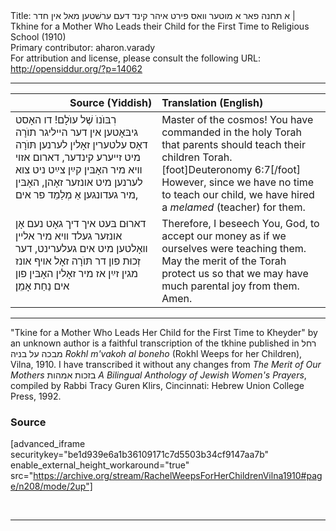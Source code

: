 <html>
<head></head>
<body>
Title: א תחנה פאר א מוטער װאס פירט איהר קינד דעם ערשׁטען מאל אין חדר | Tkhine for a Mother Who Leads their Child for the First Time to Religious School (1910)<br />
Primary contributor: aharon.varady<br />
For attribution and license, please consult the following URL: <a href="http://opensiddur.org/?p=14062">http://opensiddur.org/?p=14062</a>
<p />
<hr />

<table style="margin-left: auto;margin-right: auto;" class="draggable">
<thead><tr><th id="x" style="text-align: right;">Source (Yiddish)</th><th style="text-align: left;">Translation (English)</th></tr></thead>
<tbody>
<tr><td style="vertical-align:top;" width="46%">
<div class="yiddish"><span lang="yi">
רִבּוֺנוֺ שֶׁל עוֺלָם! 
דו האָסט גיבּאָטען אין דער הײליגר תוֺרָה 
דאָס עלטערין זאָלין לערנען תּוֺרָה מיט זײערע קינדער, 
דארום אזױ װיא מיר האָבּין קײַן צײַט ניט צוא לערנען מיט אונזער זאָהן, 
האָבּין מיר געדונגען אַ מְלַמֵד פר אים, 
</span></div></td>

<td style="vertical-align:top;" width="53%"><div class="english">
Master of the cosmos! 
You have commanded in the holy Torah 
that parents should teach their children Torah.[foot]Deuteronomy 6:7[/foot]&nbsp;
However, since we have no time to teach our child, 
we have hired a <em>melamed</em> (teacher) for them. 
</div></td></tr>


<tr><td style="vertical-align:top;" width="46%">
<div class="yiddish"><span lang="yi">
דארוּם בּעט איך דיך גאָט 
נעם אָן אונזער געלד װיא מיר אלײן װאָלטען מיט אים געלערינט, 
דער זְכוּת פון דר תּוֺרָה זאָל אױף אונז מגין זײַן 
אז מיר זאָלין האָבּין פון אים נַחַת 
אָמֵן׃
</span></div></td>

<td style="vertical-align:top;" width="53%"><div class="english">
Therefore, I beseech You, God, 
to accept our money as if we ourselves were teaching them. 
May the merit of the Torah protect us 
so that we may have much parental joy from them. 
Amen.
</div></td>
</tr>
</tbody></table>

<hr />

"Tkine for a Mother Who Leads Her Child for the First Time to Kheyder" by an unknown author is a faithful transcription of the tkhine published in רחל מבכה על בניה <em>Rokhl m'vakoh al boneho</em> (Rokhl Weeps for her Children), Vilna, 1910. I have transcribed it without any changes from <em>The Merit of Our Mothers</em> בזכות אמהות <em>A Bilingual Anthology of Jewish Women's Prayers</em>, compiled by Rabbi Tracy Guren Klirs, Cincinnati: Hebrew Union College Press, 1992.

<h3>Source</h3>

[advanced_iframe securitykey="be1d939e6a1b36109171c7d5503b34cf9147aa7b" enable_external_height_workaround="true" src="https://archive.org/stream/RachelWeepsForHerChildrenVilna1910#page/n208/mode/2up"]

&nbsp;

<hr />

&nbsp;
</body>
</html>